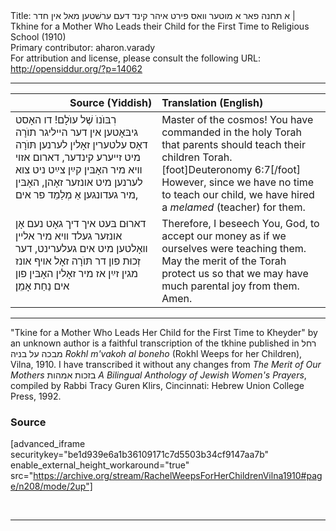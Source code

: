 <html>
<head></head>
<body>
Title: א תחנה פאר א מוטער װאס פירט איהר קינד דעם ערשׁטען מאל אין חדר | Tkhine for a Mother Who Leads their Child for the First Time to Religious School (1910)<br />
Primary contributor: aharon.varady<br />
For attribution and license, please consult the following URL: <a href="http://opensiddur.org/?p=14062">http://opensiddur.org/?p=14062</a>
<p />
<hr />

<table style="margin-left: auto;margin-right: auto;" class="draggable">
<thead><tr><th id="x" style="text-align: right;">Source (Yiddish)</th><th style="text-align: left;">Translation (English)</th></tr></thead>
<tbody>
<tr><td style="vertical-align:top;" width="46%">
<div class="yiddish"><span lang="yi">
רִבּוֺנוֺ שֶׁל עוֺלָם! 
דו האָסט גיבּאָטען אין דער הײליגר תוֺרָה 
דאָס עלטערין זאָלין לערנען תּוֺרָה מיט זײערע קינדער, 
דארום אזױ װיא מיר האָבּין קײַן צײַט ניט צוא לערנען מיט אונזער זאָהן, 
האָבּין מיר געדונגען אַ מְלַמֵד פר אים, 
</span></div></td>

<td style="vertical-align:top;" width="53%"><div class="english">
Master of the cosmos! 
You have commanded in the holy Torah 
that parents should teach their children Torah.[foot]Deuteronomy 6:7[/foot]&nbsp;
However, since we have no time to teach our child, 
we have hired a <em>melamed</em> (teacher) for them. 
</div></td></tr>


<tr><td style="vertical-align:top;" width="46%">
<div class="yiddish"><span lang="yi">
דארוּם בּעט איך דיך גאָט 
נעם אָן אונזער געלד װיא מיר אלײן װאָלטען מיט אים געלערינט, 
דער זְכוּת פון דר תּוֺרָה זאָל אױף אונז מגין זײַן 
אז מיר זאָלין האָבּין פון אים נַחַת 
אָמֵן׃
</span></div></td>

<td style="vertical-align:top;" width="53%"><div class="english">
Therefore, I beseech You, God, 
to accept our money as if we ourselves were teaching them. 
May the merit of the Torah protect us 
so that we may have much parental joy from them. 
Amen.
</div></td>
</tr>
</tbody></table>

<hr />

"Tkine for a Mother Who Leads Her Child for the First Time to Kheyder" by an unknown author is a faithful transcription of the tkhine published in רחל מבכה על בניה <em>Rokhl m'vakoh al boneho</em> (Rokhl Weeps for her Children), Vilna, 1910. I have transcribed it without any changes from <em>The Merit of Our Mothers</em> בזכות אמהות <em>A Bilingual Anthology of Jewish Women's Prayers</em>, compiled by Rabbi Tracy Guren Klirs, Cincinnati: Hebrew Union College Press, 1992.

<h3>Source</h3>

[advanced_iframe securitykey="be1d939e6a1b36109171c7d5503b34cf9147aa7b" enable_external_height_workaround="true" src="https://archive.org/stream/RachelWeepsForHerChildrenVilna1910#page/n208/mode/2up"]

&nbsp;

<hr />

&nbsp;
</body>
</html>